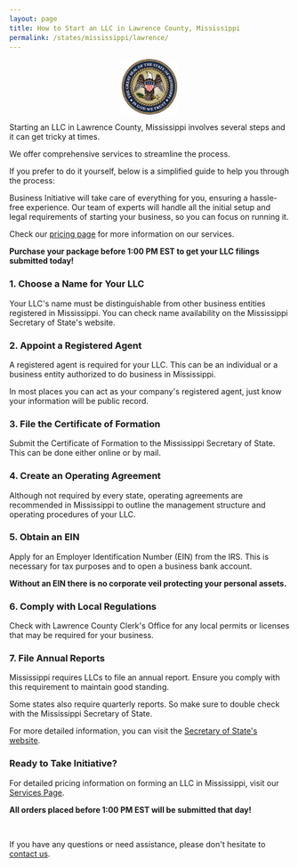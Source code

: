 ```yaml
---
layout: page
title: How to Start an LLC in Lawrence County, Mississippi
permalink: /states/mississippi/lawrence/
---
```


<a href="{{ site.data.resources.state_sos_websites.mississippi }}" target="_blank">
    <img src="/images/state-seals/mississippi-seal.png" alt="Mississippi State Seal" style="display: block; margin: 10px auto; width: 100px;">
</a>

<p>Starting an LLC in Lawrence County, Mississippi involves several steps and it can get tricky at times.</p>

<p>We offer comprehensive services to streamline the process.</p>

<p>If you prefer to do it yourself, below is a simplified guide to help you through the process:</p>

<p>Business Initiative will take care of everything for you, ensuring a hassle-free experience. Our team of experts will handle all the initial setup and legal requirements of starting your business, so you can focus on running it.</p>

<p>Check our <a href="/services/">pricing page</a> for more information on our services.</p>
<p><b>Purchase your package before 1:00 PM EST to get your LLC filings submitted today!</b></p>

<h3>1. Choose a Name for Your LLC</h3>
<p>Your LLC's name must be distinguishable from other business entities registered in Mississippi. You can check name availability on the Mississippi Secretary of State's website.</p>

<h3>2. Appoint a Registered Agent</h3>
<p>A registered agent is required for your LLC. This can be an individual or a business entity authorized to do business in Mississippi.</p>

<p>In most places you can act as your company's registered agent, just know your information will be public record.<p>

<h3>3. File the Certificate of Formation</h3>
<p>Submit the Certificate of Formation to the Mississippi Secretary of State. This can be done either online or by mail.</p>

<h3>4. Create an Operating Agreement</h3>
<p>Although not required by every state, operating agreements are recommended in Mississippi to outline the management structure and operating procedures of your LLC.</p>

<h3>5. Obtain an EIN</h3>
<p>Apply for an Employer Identification Number (EIN) from the IRS. This is necessary for tax purposes and to open a business bank account.</p>

<p><b>Without an EIN there is no corporate veil protecting your personal assets.</b></p>

<h3>6. Comply with Local Regulations</h3>
<p>Check with Lawrence County Clerk's Office for any local permits or licenses that may be required for your business.</p>

<h3>7. File Annual Reports</h3>
<p>Mississippi requires LLCs to file an annual report. Ensure you comply with this requirement to maintain good standing.</p>

<p>Some states also require quarterly reports. So make sure to double check with the Mississippi Secretary of State.</p>

<p>For more detailed information, you can visit the <a href="{{ site.data.resources.state_sos_websites.mississippi }}" target="_blank">Secretary of State's website</a>.</p>

<h3>Ready to Take Initiative?</h3>
<p>For detailed pricing information on forming an LLC in Mississippi, visit our <a href="/services/">Services Page</a>.</p>
<p><b>All orders placed before 1:00 PM EST will be submitted that day!</b></p>
<br>
<p>If you have any questions or need assistance, please don't hesitate to <a href="https://www.businessinitiative.org/contact/" target="_blank">contact us</a>.</p>
